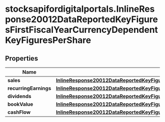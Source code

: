 # stocksapifordigitalportals.InlineResponse20012DataReportedKeyFiguresFirstFiscalYearCurrencyDependentKeyFiguresPerShare

## Properties

Name | Type | Description | Notes
------------ | ------------- | ------------- | -------------
**sales** | [**InlineResponse20012DataReportedKeyFiguresFirstFiscalYearCurrencyDependentKeyFiguresPerShareSales**](InlineResponse20012DataReportedKeyFiguresFirstFiscalYearCurrencyDependentKeyFiguresPerShareSales.md) |  | [optional] 
**recurringEarnings** | [**InlineResponse20012DataReportedKeyFiguresFirstFiscalYearCurrencyDependentKeyFiguresPerShareRecurringEarnings**](InlineResponse20012DataReportedKeyFiguresFirstFiscalYearCurrencyDependentKeyFiguresPerShareRecurringEarnings.md) |  | [optional] 
**dividends** | [**InlineResponse20012DataReportedKeyFiguresFirstFiscalYearCurrencyDependentKeyFiguresPerShareDividends**](InlineResponse20012DataReportedKeyFiguresFirstFiscalYearCurrencyDependentKeyFiguresPerShareDividends.md) |  | [optional] 
**bookValue** | [**InlineResponse20012DataReportedKeyFiguresFirstFiscalYearCurrencyDependentKeyFiguresPerShareBookValue**](InlineResponse20012DataReportedKeyFiguresFirstFiscalYearCurrencyDependentKeyFiguresPerShareBookValue.md) |  | [optional] 
**cashFlow** | [**InlineResponse20012DataReportedKeyFiguresFirstFiscalYearCurrencyDependentKeyFiguresPerShareCashFlow**](InlineResponse20012DataReportedKeyFiguresFirstFiscalYearCurrencyDependentKeyFiguresPerShareCashFlow.md) |  | [optional] 


